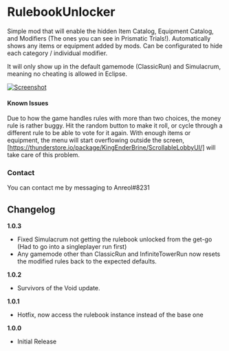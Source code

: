 # RulebookUnlocker

Simple mod that will enable the hidden Item Catalog, Equipment Catalog, and Modifiers (The ones you can see in Prismatic Trials!).
Automatically shows any items or equipment added by mods.
Can be configurated to hide each category / individual modifier.

It will only show up in the default gamemode (ClassicRun) and Simulacrum, meaning no cheating is allowed in Eclipse.

[![Screenshot](https://cdn.discordapp.com/attachments/419243721171795968/873607277171597332/unknown.png "Screenshot")](https://cdn.discordapp.com/attachments/419243721171795968/873607277171597332/unknown.png "ModInAction")


#### Known Issues
Due to how the game handles rules with more than two choices, the money rule is rather buggy. Hit the random button to make it roll, or cycle through a different rule to be able to vote for it again.
With enough items or equipment, the menu will start overflowing outside the screen, [https://thunderstore.io/package/KingEnderBrine/ScrollableLobbyUI/] will take care of this problem.

### Contact
You can contact me by messaging to Anreol#8231

## Changelog
**1.0.3**
* Fixed Simulacrum not getting the rulebook unlocked from the get-go (Had to go into a singleplayer run first)
* Any gamemode other than ClassicRun and InfiniteTowerRun now resets the modified rules back to the expected defaults.

**1.0.2**
* Survivors of the Void update.

**1.0.1**
* Hotfix, now access the rulebook instance instead of the base one

**1.0.0**
* Initial Release